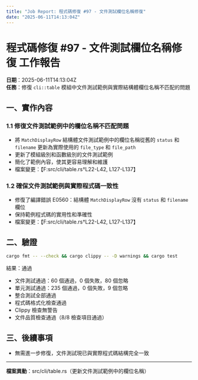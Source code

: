 ```yaml
---
title: "Job Report: 程式碼修復 #97 - 文件測試欄位名稱修復"
date: "2025-06-11T14:13:04Z"
---
```


# 程式碼修復 #97 - 文件測試欄位名稱修復 工作報告

**日期**：2025-06-11T14:13:04Z  
**任務**：修復 `cli::table` 模組中文件測試範例與實際結構體欄位名稱不匹配的問題

## 一、實作內容

### 1.1 修復文件測試範例中的欄位名稱不匹配問題
- 將 `MatchDisplayRow` 結構體文件測試範例中的欄位名稱從舊的 `status` 和 `filename` 更新為實際使用的 `file_type` 和 `file_path`
- 更新了模組級別和函數級別的文件測試範例
- 簡化了範例內容，使其更容易理解和維護
- 檔案變更：【F:src/cli/table.rs†L22-L42, L127-L137】

### 1.2 確保文件測試範例與實際程式碼一致性
- 修復了編譯錯誤 E0560：結構體 `MatchDisplayRow` 沒有 `status` 和 `filename` 欄位
- 保持範例程式碼的實用性和準確性
- 檔案變更：【F:src/cli/table.rs†L22-L42, L127-L137】

## 二、驗證

```bash
cargo fmt -- --check && cargo clippy -- -D warnings && cargo test
```

結果：通過
- 文件測試通過：60 個通過，0 個失敗，80 個忽略
- 單元測試通過：235 個通過，0 個失敗，9 個忽略
- 整合測試全部通過
- 程式碼格式化檢查通過
- Clippy 檢查無警告
- 文件品質檢查通過（8/8 檢查項目通過）

## 三、後續事項

- 無需進一步修復，文件測試現已與實際程式碼結構完全一致

---
**檔案異動**：src/cli/table.rs（更新文件測試範例中的欄位名稱）
